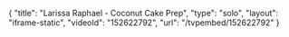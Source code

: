 {
    "title": "Larissa Raphael - Coconut Cake Prep",
    "type": "solo",
    "layout": "iframe-static",
    "videoId": "152622792",
    "url": "\/tvpembed\/152622792"
}